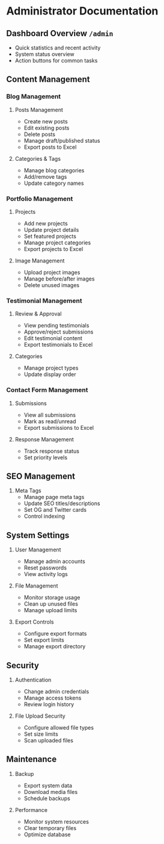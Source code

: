 
# Administrator Documentation

## Dashboard Overview `/admin`
- Quick statistics and recent activity
- System status overview
- Action buttons for common tasks

## Content Management

### Blog Management
1. Posts Management
   - Create new posts
   - Edit existing posts
   - Delete posts
   - Manage draft/published status
   - Export posts to Excel

2. Categories & Tags
   - Manage blog categories
   - Add/remove tags
   - Update category names

### Portfolio Management
1. Projects
   - Add new projects
   - Update project details
   - Set featured projects
   - Manage project categories
   - Export projects to Excel

2. Image Management
   - Upload project images
   - Manage before/after images
   - Delete unused images

### Testimonial Management
1. Review & Approval
   - View pending testimonials
   - Approve/reject submissions
   - Edit testimonial content
   - Export testimonials to Excel

2. Categories
   - Manage project types
   - Update display order

### Contact Form Management
1. Submissions
   - View all submissions
   - Mark as read/unread
   - Export submissions to Excel

2. Response Management
   - Track response status
   - Set priority levels

## SEO Management
1. Meta Tags
   - Manage page meta tags
   - Update SEO titles/descriptions
   - Set OG and Twitter cards
   - Control indexing

## System Settings
1. User Management
   - Manage admin accounts
   - Reset passwords
   - View activity logs

2. File Management
   - Monitor storage usage
   - Clean up unused files
   - Manage upload limits

3. Export Controls
   - Configure export formats
   - Set export limits
   - Manage export directory

## Security
1. Authentication
   - Change admin credentials
   - Manage access tokens
   - Review login history

2. File Upload Security
   - Configure allowed file types
   - Set size limits
   - Scan uploaded files

## Maintenance
1. Backup
   - Export system data
   - Download media files
   - Schedule backups

2. Performance
   - Monitor system resources
   - Clear temporary files
   - Optimize database
